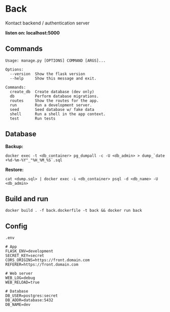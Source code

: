 # Back

Kontact backend / authentication server

**listen on: localhost:5000**

## Commands

```
Usage: manage.py [OPTIONS] COMMAND [ARGS]...

Options:
  --version  Show the flask version
  --help     Show this message and exit.

Commands:
  create_db  Create database (dev only)
  db         Perform database migrations.
  routes     Show the routes for the app.
  run        Run a development server.
  seed       Seed database w/ fake data
  shell      Run a shell in the app context.
  test       Run tests
```

## Database

**Backup:**

```
docker exec -t <db_container> pg_dumpall -c -U <db_admin> > dump_`date +%d-%m-%Y"_"%H_%M_%S`.sql
```

**Restore:**

```
cat <dump.sql> | docker exec -i <db_container> psql -d <db_name> -U <db_admin>
```

## Build and run

```
docker build . -f back.dockerfile -t back && docker run back
```

## Config

`.env`

```
# App
FLASK_ENV=development
SECRET_KEY=secret
CORS_ORIGINS=https://front.domain.com
REFERER=https://front.domain.com

# Web server
WEB_LOG=debug
WEB_RELOAD=true

# Database
DB_USER=postgres:secret
DB_ADDR=database:5432
DB_NAME=dev
```
